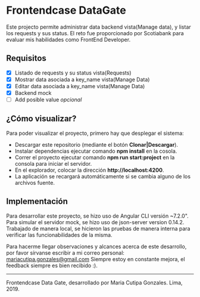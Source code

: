 # Frontendcase DataGate

Este projecto permite administrar data backend vista(Manage data), y listar los requests y sus status.
El reto fue proporcionado por Scotiabank para evaluar mis habilidades como FrontEnd Developer.

## Requisitos
- [x] Listado de requests y su status vista(Requests)
- [x] Mostrar data asociada a key_name vista(Manage Data)
- [x] Editar data asociada a key_name vista(Manage Data)
- [x] Backend mock
- [ ] Add posible value *opcional*

## ¿Cómo visualizar?

Para poder visualizar el proyecto, primero hay que desplegar el sistema:
- Descargar este repositorio (mediante el botón **Clonar|Descargar**).
- Instalar dependencias ejecutar comando **npm install** en la cosola.
- Correr el proyecto ejecutar comando **npm run start:project** en la consola para iniciar el servidor.
- En el explorador, colocar la dirección **http://localhost:4200**.
- La aplicación se recargará automáticamente si se cambia alguno de los archivos fuente.

## Implementación

Para desarrollar este proyecto, se hizo uso de Angular CLI versión ~7.2.0".
Para simular el servidor mock, se hizo uso de json-server version 0.14.2.
Trabajado de manera local, se hicieron las pruebas de manera interna para verificar las funcionabilidades de la misma.


Para hacerme llegar observaciones y alcances acerca de este desarrollo, por favor sírvanse escribir a mi correo personal: mariacutipa.gonzales@gmail.com
Siempre estoy en constante mejora, el feedback siempre es bien recibido :).


---
Frontendcase Data Gate, desarrollado por Maria Cutipa Gonzales. Lima, 2019.
